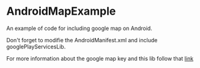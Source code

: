AndroidMapExample
=================

An example of code for including google map on Android.

Don't forget to modifie the AndroidManifest.xml and include googlePlayServicesLib.

For more information about the google map key and this lib follow that [link](https://developers.google.com/maps/documentation/android/start?hl=fr)
